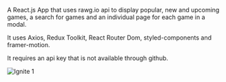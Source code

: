 A React.js App that uses rawg.io api to display popular, new and upcoming games, a search for games and an individual page for each game in a modal.

It uses Axios, Redux Toolkit, React Router Dom, styled-components and framer-motion.

It requires an api key that is not available through github.

![Ignite 1](https://alexandramuresan.ro/github/quiz1ignite-1.PNG)
